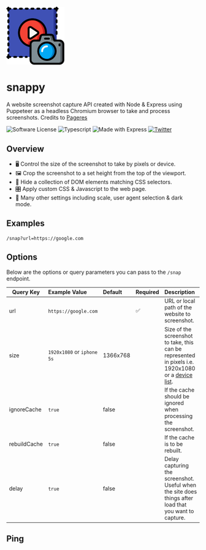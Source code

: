 <p align="left">
    <img alt="logo" src="./res/logo.svg" width="30%">
</p>

# snappy

A website screenshot capture API created with Node & Express using Puppeteer as a headless Chromium browser to take and
process screenshots. Credits to [Pageres](https://github.com/sindresorhus/pageres)

![Software License](https://img.shields.io/badge/license-MIT-brightgreen.svg?style=flat)
![Typescript](https://shields.io/badge/TypeScript-3178C6?logo=TypeScript&logoColor=FFF&style=flat)
![Made with Express](https://img.shields.io/badge/Made%20with-Express-brightgreen.svg?&style=flat)
[![Twitter](https://img.shields.io/twitter/follow/ainsleydev)](https://twitter.com/ainsleydev)

## Overview

- 🖥️ Control the size of the screenshot to take by pixels or device.
- 🖼️ Crop the screenshot to a set height from the top of the viewport.
- 🙈 Hide a collection of DOM elements matching CSS selectors.
- 🎛️ Apply custom CSS & Javascript to the web page.
- 📸 Many other settings including scale, user agent selection & dark mode.

## Examples

```
/snap?url=https://google.com
```

## Options

Below are the options or query parameters you can pass to the `/snap` endpoint.

| Query Key    | Example Value              | Default  | Required | Description                                                                                                                                                        |
|--------------|:---------------------------|:---------|:---------|:-------------------------------------------------------------------------------------------------------------------------------------------------------------------|
| url          | `https://google.com`       |          | ✅        | URL or local path of the website to screenshot.                                                                                                                    |
| size         | `1920x1080` or `iphone 5s` | 1366x768 |          | Size of the screenshot to take, this can be represented in pixels i.e. 1920x1080 or a [device list](https://github.com/kevva/viewport-list/blob/master/data.json). |
| ignoreCache  | `true`                     | false    |          | If the cache should be ignored when processing the screenshot. |
| rebuildCache | `true`                     | false    |          | If the cache is to be rebuilt. |
| delay        | `true`                     | false    |          | Delay capturing the screenshot. Useful when the site does things after load that you want to capture. |


## Ping

